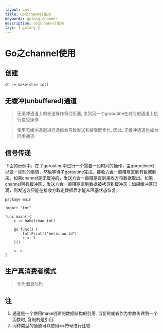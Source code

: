 ```yaml
---
layout: post
title: Go之channel使用
keywords: golang,channel
description: Go之channel使用
tags: [ golang ]
---
```

# Go之channel使用

## 创建

```golang
ch := make(chan int)
```

## 无缓冲(unbuffered)通道
> 无缓冲通道上的发送操作将会阻塞, 直到另一个goroutine在对应的通道上执行接受操作.

> 使用无缓冲通道进行通信会导致发送和接受同步化, 因此, 无缓冲通道也成为同步通道.


## 信号传递

下面的示例中，在子goroutine中进行一个需要一段时间的操作，主goroutine可以做一些别的事情，然后等待子goroutine完成。接收方会一直阻塞直到有数据到来。如果channel是无缓冲的，发送方会一直阻塞直到接收方将数据取出。如果channel带有缓冲区，发送方会一直阻塞直到数据被拷贝到缓冲区；如果缓冲区已满，则发送方只能在接收方取走数据后才能从阻塞状态恢复。

```golang
package main

import "fmt"

func main(){
    c := make(chan int)

    go func() {
        fmt.Printf("hello world")
        c <- 1
    }()

    <- c
}
```

## 生产真消费者模式

> 作为消息队列






## 注

1. 通道是一个使用make创建的数据结构的引用. 当复制或者作为参数传递到一个函数时, 复制的是引用.
2. 同种类型的通道可以使用==符号进行比较.